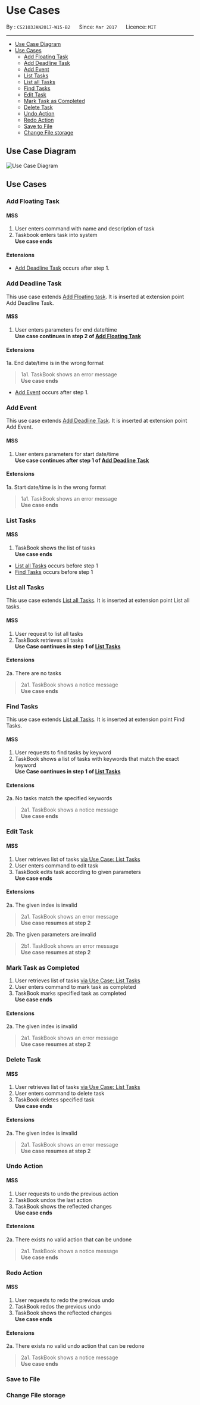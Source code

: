 # Use Cases

By : `CS2103JAN2017-W15-B2`  &nbsp;&nbsp;&nbsp;&nbsp; Since: `Mar 2017`  &nbsp;&nbsp;&nbsp;&nbsp; Licence: `MIT`

---

- [Use Case Diagram](#use-case-diagram)
- [Use Cases](#use-cases-1)
    - [Add Floating Task](#add-floating-task)
    - [Add Deadline Task](#add-deadline-task)
    - [Add Event](#add-event)
    - [List Tasks](#list-tasks)
    - [List all Tasks](#list-all-tasks)
    - [Find Tasks](#find-tasks)
    - [Edit Task](#edit-task)
    - [Mark Task as Completed](#mark-task-as-completed)
    - [Delete Task](#delete-task)
    - [Undo Action](#undo-action)
    - [Redo Action](#redo-action)
    - [Save to File](#save-to-file)
    - [Change File storage](#change-file-storage)

## Use Case Diagram

![Use Case Diagram](diagrams/Use_Case_Diagram.PNG)

## Use Cases

### Add Floating Task

#### MSS

1. User enters command with name and description of task
2. Taskbook enters task into system <br>
**Use case ends**

#### Extensions

- [Add Deadline Task](#add-deadline-task) occurs after step 1.

### Add Deadline Task
This use case extends [Add Floating task](#add-floating-task). It is inserted at extension point Add Deadline Task.

#### MSS

1. User enters parameters for end date/time <br>
**Use case continues in step 2 of [Add Floating Task](#add-floating-task)**

#### Extensions

1a. End date/time is in the wrong format
> 1a1. TaskBook shows an error message <br>
  **Use case ends**

- [Add Event](#add-event) occurs after step 1.

### Add Event

This use case extends [Add Deadline Task](#add-deadline-task). It is inserted at extension point Add Event.

#### MSS

1. User enters parameters for start date/time <br>
**Use case continues after step 1 of [Add Deadline Task](#add-deadline-task)**

#### Extensions

1a. Start date/time is in the wrong format
> 1a1. TaskBook shows an error message <br>
  **Use case ends**

### List Tasks

#### MSS

1. TaskBook shows the list of tasks <br>
**Use case ends**

- [List all Tasks](#list-all-tasks) occurs before step 1
- [Find Tasks](#find-tasks) occurs before step 1

### List all Tasks

This use case extends [List all Tasks](#list-all-tasks). It is inserted at extension point List all tasks.

#### MSS

1. User request to list all tasks
2. TaskBook retrieves all tasks <br>
**Use Case continues in step 1 of [List Tasks](#list-tasks)**

#### Extensions

2a. There are no tasks
> 2a1. TaskBook shows a notice message <br>
  **Use case ends**

### Find Tasks

This use case extends [List all Tasks](#list-all-tasks). It is inserted at extension point Find Tasks.

#### MSS

1. User requests to find tasks by keyword
2. TaskBook shows a list of tasks with keywords that match the exact keyword <br>
**Use Case continues in step 1 of [List Tasks](#list-tasks)**

#### Extensions

2a. No tasks match the specified keywords
> 2a1. TaskBook shows a notice message <br>
  **Use case ends**

### Edit Task

#### MSS

1. User retrieves list of tasks [via Use Case: List Tasks](#list-tasks)
2. User enters command to edit task
3. TaskBook edits task according to given parameters <br>
**Use case ends**

#### Extensions

2a. The given index is invalid
> 2a1. TaskBook shows an error message <br>
  **Use case resumes at step 2**

2b. The given parameters are invalid

 > 2b1. TaskBook shows an error message <br>
  **Use case resumes at step 2**

### Mark Task as Completed

1. User retrieves list of tasks [via Use Case: List Tasks](#list-tasks)
2. User enters command to mark task as completed
3. TaskBook marks specified task as completed <br>
**Use case ends**

#### Extensions

2a. The given index is invalid
> 2a1. TaskBook shows an error message <br>
  **Use case resumes at step 2**

### Delete Task

#### MSS

1. User retrieves list of tasks [via Use Case: List Tasks](#list-tasks)
2. User enters command to delete task
3. TaskBook deletes specified task <br>
**Use case ends**

#### Extensions

2a. The given index is invalid
> 2a1. TaskBook shows an error message <br>
  **Use case resumes at step 2**

### Undo Action

#### MSS

1. User requests to undo the previous action
2. TaskBook undos the last action
3. TaskBook shows the reflected changes <br>
**Use case ends**

#### Extensions

2a. There exists no valid action that can be undone
> 2a1. TaskBook shows a notice message <br>
  **Use case ends**

### Redo Action

#### MSS

1. User requests to redo the previous undo
2. TaskBook redos the previous undo
3. TaskBook shows the reflected changes <br>
**Use case ends**

#### Extensions

2a. There exists no valid undo action that can be redone
> 2a1. TaskBook shows a notice message <br>
  **Use case ends**

### Save to File

### Change File storage